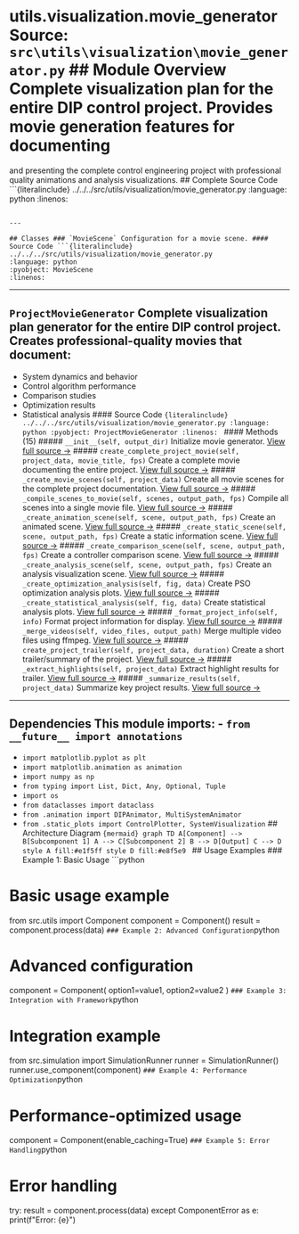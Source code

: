 # utils.visualization.movie_generator **Source:** `src\utils\visualization\movie_generator.py` ## Module Overview Complete visualization plan for the entire DIP control project. Provides movie generation features for documenting

and presenting the complete control engineering project with professional
quality animations and analysis visualizations. ## Complete Source Code ```{literalinclude} ../../../src/utils/visualization/movie_generator.py
:language: python
:linenos:
```

---

## Classes ### `MovieScene` Configuration for a movie scene. #### Source Code ```{literalinclude} ../../../src/utils/visualization/movie_generator.py
:language: python
:pyobject: MovieScene
:linenos:
```

---

## `ProjectMovieGenerator` Complete visualization plan generator for the entire DIP control project. Creates professional-quality movies that document:

- System dynamics and behavior
- Control algorithm performance
- Comparison studies
- Optimization results
- Statistical analysis #### Source Code ```{literalinclude} ../../../src/utils/visualization/movie_generator.py
:language: python
:pyobject: ProjectMovieGenerator
:linenos:
``` #### Methods (15) ##### `__init__(self, output_dir)` Initialize movie generator. [View full source →](#method-projectmoviegenerator-__init__) ##### `create_complete_project_movie(self, project_data, movie_title, fps)` Create a complete movie documenting the entire project. [View full source →](#method-projectmoviegenerator-create_complete_project_movie) ##### `_create_movie_scenes(self, project_data)` Create all movie scenes for the complete project documentation. [View full source →](#method-projectmoviegenerator-_create_movie_scenes) ##### `_compile_scenes_to_movie(self, scenes, output_path, fps)` Compile all scenes into a single movie file. [View full source →](#method-projectmoviegenerator-_compile_scenes_to_movie) ##### `_create_animation_scene(self, scene, output_path, fps)` Create an animated scene. [View full source →](#method-projectmoviegenerator-_create_animation_scene) ##### `_create_static_scene(self, scene, output_path, fps)` Create a static information scene. [View full source →](#method-projectmoviegenerator-_create_static_scene) ##### `_create_comparison_scene(self, scene, output_path, fps)` Create a controller comparison scene. [View full source →](#method-projectmoviegenerator-_create_comparison_scene) ##### `_create_analysis_scene(self, scene, output_path, fps)` Create an analysis visualization scene. [View full source →](#method-projectmoviegenerator-_create_analysis_scene) ##### `_create_optimization_analysis(self, fig, data)` Create PSO optimization analysis plots. [View full source →](#method-projectmoviegenerator-_create_optimization_analysis) ##### `_create_statistical_analysis(self, fig, data)` Create statistical analysis plots. [View full source →](#method-projectmoviegenerator-_create_statistical_analysis) ##### `_format_project_info(self, info)` Format project information for display. [View full source →](#method-projectmoviegenerator-_format_project_info) ##### `_merge_videos(self, video_files, output_path)` Merge multiple video files using ffmpeg. [View full source →](#method-projectmoviegenerator-_merge_videos) ##### `create_project_trailer(self, project_data, duration)` Create a short trailer/summary of the project. [View full source →](#method-projectmoviegenerator-create_project_trailer) ##### `_extract_highlights(self, project_data)` Extract highlight results for trailer. [View full source →](#method-projectmoviegenerator-_extract_highlights) ##### `_summarize_results(self, project_data)` Summarize key project results. [View full source →](#method-projectmoviegenerator-_summarize_results)

---

## Dependencies This module imports: - `from __future__ import annotations`
- `import matplotlib.pyplot as plt`
- `import matplotlib.animation as animation`
- `import numpy as np`
- `from typing import List, Dict, Any, Optional, Tuple`
- `import os`
- `from dataclasses import dataclass`
- `from .animation import DIPAnimator, MultiSystemAnimator`
- `from .static_plots import ControlPlotter, SystemVisualization` ## Architecture Diagram ```{mermaid}
graph TD A[Component] --> B[Subcomponent 1] A --> C[Subcomponent 2] B --> D[Output] C --> D style A fill:#e1f5ff style D fill:#e8f5e9
``` ## Usage Examples ### Example 1: Basic Usage ```python
# Basic usage example

from src.utils import Component component = Component()
result = component.process(data)
``` ### Example 2: Advanced Configuration ```python
# Advanced configuration
component = Component( option1=value1, option2=value2
)
``` ### Example 3: Integration with Framework ```python
# Integration example

from src.simulation import SimulationRunner runner = SimulationRunner()
runner.use_component(component)
``` ### Example 4: Performance Optimization ```python
# Performance-optimized usage
component = Component(enable_caching=True)
``` ### Example 5: Error Handling ```python
# Error handling

try: result = component.process(data)
except ComponentError as e: print(f"Error: {e}")
```
